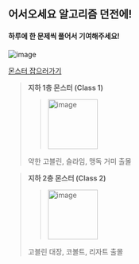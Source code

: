 
## 어서오세요 알고리즘 던전에!

#### 하루에 한 문제씩 풀어서 기여해주세요!

![image](https://user-images.githubusercontent.com/67668805/147517327-91b30c8f-9ffc-4b45-8a7c-0dd0fc211c5c.png)


[몬스터 잡으러가기](https://solved.ac/class)  

> **지하 1층 몬스터 (Class 1)**
> > <img width="100" alt="image" src="https://user-images.githubusercontent.com/67668805/147516382-02972d2b-24ea-400d-b8d3-b2219661f4a0.png">
> 약한 고블린, 슬라임, 맹독 거미 출몰   

> **지하 2층 몬스터 (Class 2)**
> > <img width="100" alt="image" src="https://user-images.githubusercontent.com/67668805/147516594-ca9461c3-2616-45a9-8374-23e29973995b.png">
> 고블린 대장, 코볼트, 리자트 출몰
